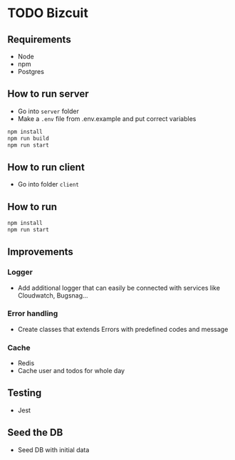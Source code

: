 # TODO Bizcuit

## Requirements

- Node
- npm
- Postgres

## How to run server

- Go into `server` folder
- Make a `.env` file from .env.example and put correct variables

```bash
npm install
npm run build
npm run start
```

## How to run client

- Go into folder `client`

## How to run

```bash
npm install
npm run start
```

## Improvements

### Logger

- Add additional logger that can easily be connected with services like Cloudwatch, Bugsnag...

### Error handling

- Create classes that extends Errors with predefined codes and message

### Cache

- Redis
- Cache user and todos for whole day

## Testing

- Jest

## Seed the DB

- Seed DB with initial data
